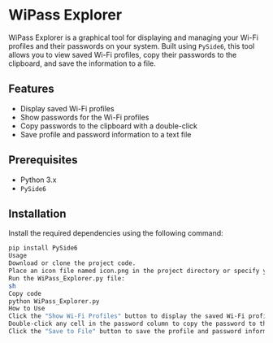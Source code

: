 # WiPass Explorer

WiPass Explorer is a graphical tool for displaying and managing your Wi-Fi profiles and their passwords on your system. Built using `PySide6`, this tool allows you to view saved Wi-Fi profiles, copy their passwords to the clipboard, and save the information to a file.

## Features

- Display saved Wi-Fi profiles
- Show passwords for the Wi-Fi profiles
- Copy passwords to the clipboard with a double-click
- Save profile and password information to a text file

## Prerequisites

- Python 3.x
- `PySide6`

## Installation

Install the required dependencies using the following command:

```sh
pip install PySide6
Usage
Download or clone the project code.
Place an icon file named icon.png in the project directory or specify your desired icon path in the code.
Run the WiPass_Explorer.py file:
sh
Copy code
python WiPass_Explorer.py
How to Use
Click the "Show Wi-Fi Profiles" button to display the saved Wi-Fi profiles and their passwords.
Double-click any cell in the password column to copy the password to the clipboard.
Click the "Save to File" button to save the profile and password information to a text file.